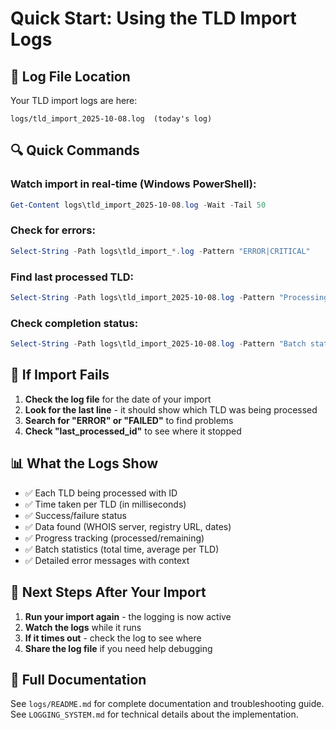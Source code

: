 # Quick Start: Using the TLD Import Logs

## 📁 Log File Location

Your TLD import logs are here:
```
logs/tld_import_2025-10-08.log  (today's log)
```

## 🔍 Quick Commands

### Watch import in real-time (Windows PowerShell):
```powershell
Get-Content logs\tld_import_2025-10-08.log -Wait -Tail 50
```

### Check for errors:
```powershell
Select-String -Path logs\tld_import_*.log -Pattern "ERROR|CRITICAL"
```

### Find last processed TLD:
```powershell
Select-String -Path logs\tld_import_2025-10-08.log -Pattern "Processing TLD" | Select-Object -Last 1
```

### Check completion status:
```powershell
Select-String -Path logs\tld_import_2025-10-08.log -Pattern "Batch statistics|complete"
```

## 🚨 If Import Fails

1. **Check the log file** for the date of your import
2. **Look for the last line** - it should show which TLD was being processed
3. **Search for "ERROR" or "FAILED"** to find problems
4. **Check "last_processed_id"** to see where it stopped

## 📊 What the Logs Show

- ✅ Each TLD being processed with ID
- ✅ Time taken per TLD (in milliseconds)
- ✅ Success/failure status
- ✅ Data found (WHOIS server, registry URL, dates)
- ✅ Progress tracking (processed/remaining)
- ✅ Batch statistics (total time, average per TLD)
- ✅ Detailed error messages with context

## 🔧 Next Steps After Your Import

1. **Run your import again** - the logging is now active
2. **Watch the logs** while it runs
3. **If it times out** - check the log to see where
4. **Share the log file** if you need help debugging

## 📖 Full Documentation

See `logs/README.md` for complete documentation and troubleshooting guide.
See `LOGGING_SYSTEM.md` for technical details about the implementation.

